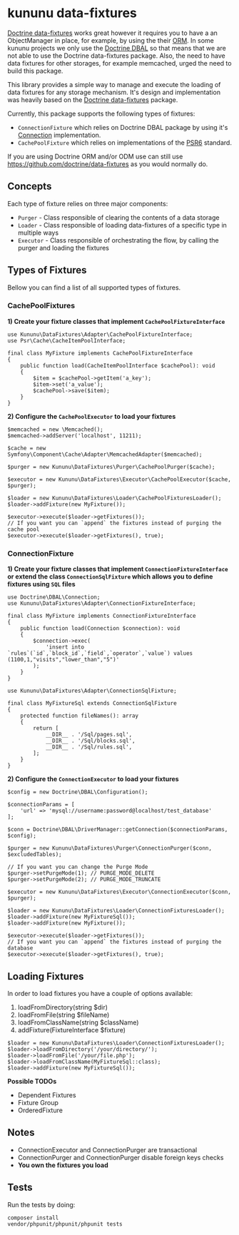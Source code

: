 # kununu data-fixtures

[Doctrine data-fixtures](https://github.com/doctrine/data-fixtures) works great however it requires you to have a an ObjectManager in place, for example, by using the their [ORM](https://github.com/doctrine/orm).
In some kununu projects we only use the [Doctrine DBAL](https://github.com/doctrine/dbal) so that means that we are not able to use the Doctrine data-fixtures package.
Also, the need to have data fixtures for other storages, for example memcached, urged the need to build this package.

This library provides a simple way to manage and execute the loading of data fixtures for any storage mechanism. It's design and implementation was heavily based on the [Doctrine data-fixtures](https://github.com/doctrine/data-fixtures) package.

Currently, this package supports the following types of fixtures:

- `ConnectionFixture` which relies on Doctrine DBAL package by using it's [Connection](https://github.com/doctrine/dbal/blob/master/lib/Doctrine/DBAL/Connection.php) implementation.
- `CachePoolFixture` which relies on implementations of the [PSR6](https://github.com/php-fig/cache) standard.

If you are using Doctrine ORM and/or ODM use can still use https://github.com/doctrine/data-fixtures as you would normally do.

## Concepts

Each type of fixture relies on three major components:

- `Purger` - Class responsible of clearing the contents of a data storage
- `Loader` - Class responsible of loading data-fixtures of a specific type in multiple ways
- `Executor` - Class responsible of orchestrating the flow, by calling the purger and loading the fixtures

## Types of Fixtures

Bellow you can find a list of all supported types of fixtures.

### CachePoolFixtures

**1) Create your fixture classes that implement `CachePoolFixtureInterface`**

```
use Kununu\DataFixtures\Adapter\CachePoolFixtureInterface;
use Psr\Cache\CacheItemPoolInterface;

final class MyFixture implements CachePoolFixtureInterface
{
    public function load(CacheItemPoolInterface $cachePool): void
    {
        $item = $cachePool->getItem('a_key');
        $item->set('a_value');
        $cachePool->save($item);
    }
}
```

**2) Configure the `CachePoolExecutor` to load your fixtures**

```
$memcached = new \Memcached();
$memcached->addServer('localhost', 11211);

$cache = new Symfony\Component\Cache\Adapter\MemcachedAdapter($memcached);

$purger = new Kununu\DataFixtures\Purger\CachePoolPurger($cache);

$executor = new Kununu\DataFixtures\Executor\CachePoolExecutor($cache, $purger);

$loader = new Kununu\DataFixtures\Loader\CachePoolFixturesLoader();
$loader->addFixture(new MyFixture());

$executor->execute($loader->getFixtures());
// If you want you can `append` the fixtures instead of purging the cache pool
$executor->execute($loader->getFixtures(), true);
```

### ConnectionFixture

**1) Create your fixture classes that implement `ConnectionFixtureInterface` or extend the class `ConnectionSqlFixture` which allows you to define fixtures using `SQL` files**

```
use Doctrine\DBAL\Connection;
use Kununu\DataFixtures\Adapter\ConnectionFixtureInterface;

final class MyFixture implements ConnectionFixtureInterface
{
    public function load(Connection $connection): void
    {
        $connection->exec(
            'insert into `rules`(`id`,`block_id`,`field`,`operator`,`value`) values (1100,1,"visits","lower_than","5")'
        );
    }
}
```

```
use Kununu\DataFixtures\Adapter\ConnectionSqlFixture;

final class MyFixtureSql extends ConnectionSqlFixture
{
    protected function fileNames(): array
    {
        return [
            __DIR__ . '/Sql/pages.sql',
            __DIR__ . '/Sql/blocks.sql',
            __DIR__ . '/Sql/rules.sql',
        ];
    }
}
```

**2) Configure the `ConnectionExecutor` to load your fixtures**

```
$config = new Doctrine\DBAL\Configuration();

$connectionParams = [
    'url' => 'mysql://username:password@localhost/test_database'
];

$conn = Doctrine\DBAL\DriverManager::getConnection($connectionParams, $config);

$purger = new Kununu\DataFixtures\Purger\ConnectionPurger($conn, $excludedTables);

// If you want you can change the Purge Mode
$purger->setPurgeMode(1); // PURGE_MODE_DELETE
$purger->setPurgeMode(2); // PURGE_MODE_TRUNCATE

$executor = new Kununu\DataFixtures\Executor\ConnectionExecutor($conn, $purger);

$loader = new Kununu\DataFixtures\Loader\ConnectionFixturesLoader();
$loader->addFixture(new MyFixtureSql());
$loader->addFixture(new MyFixture());

$executor->execute($loader->getFixtures());
// If you want you can `append` the fixtures instead of purging the database
$executor->execute($loader->getFixtures(), true);
```

## Loading Fixtures

In order to load fixtures you have a couple of options available:

1) loadFromDirectory(string $dir)
2) loadFromFile(string $fileName)
3) loadFromClassName(string $className)
4) addFixture(FixtureInterface $fixture)

```
$loader = new Kununu\DataFixtures\Loader\ConnectionFixturesLoader();
$loader->loadFromDirectory('/your/directory/');
$loader->loadFromFile('/your/file.php');
$loader->loadFromClassName(MyFixtureSql::class);
$loader->addFixture(new MyFixtureSql());
```

**Possible TODOs**

- Dependent Fixtures
- Fixture Group
- OrderedFixture

## Notes

- ConnectionExecutor and ConnectionPurger are transactional
- ConnectionPurger and ConnectionPurger disable foreign keys checks
- **You own the fixtures you load**

## Tests

Run the tests by doing:

```
composer install
vendor/phpunit/phpunit/phpunit tests
```

